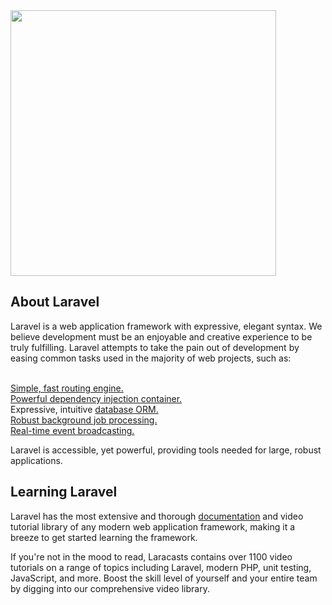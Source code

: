 
<img align="center" src="https://camo.githubusercontent.com/5ceadc94fd40688144b193fd8ece2b805d79ca9b/68747470733a2f2f6c61726176656c2e636f6d2f6173736574732f696d672f636f6d706f6e656e74732f6c6f676f2d6c61726176656c2e737667" width="425" />


<h2>About Laravel</h2>
Laravel is a web application framework with expressive, elegant syntax. We believe development must be an enjoyable and creative experience to be truly fulfilling. Laravel attempts to take the pain out of development by easing common tasks used in the majority of web projects, such as:<br><br>

<a href="https://laravel.com/docs/5.7/routingm/">Simple, fast routing engine.</a><br>
<a href="https://laravel.com/docs/5.7/container">Powerful dependency injection container.</a><br>
Expressive, intuitive <a href="https://laravel.com/docs/5.7/eloquent">database ORM.</a><br>
<a href="https://laravel.com/docs/5.7/queues">Robust background job processing.</a><br>
<a href="https://laravel.com/docs/5.7/broadcasting">Real-time event broadcasting.</a><br>

Laravel is accessible, yet powerful, providing tools needed for large, robust applications.


<h2>Learning Laravel</h2>

Laravel has the most extensive and thorough <a href="https://laravel.com/">documentation</a> and video tutorial library of any modern web application framework, making it a breeze to get started learning the framework.

If you're not in the mood to read, Laracasts contains over 1100 video tutorials on a range of topics including Laravel, modern PHP, unit testing, JavaScript, and more. Boost the skill level of yourself and your entire team by digging into our comprehensive video library.


